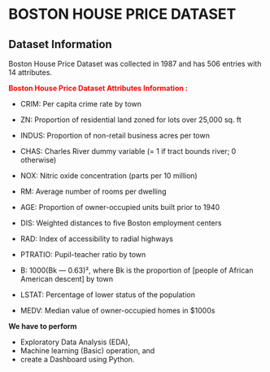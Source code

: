 # BOSTON HOUSE PRICE DATASET 

## Dataset Information
Boston House Price Dataset was collected in 1987 and has 506 entries with 14 attributes.

 <span style="color:red"><b>Boston House Price Dataset Attributes Information :</b></span>
  - CRIM: Per capita crime rate by town
  - ZN: Proportion of residential land zoned for lots over 25,000 sq. ft
  - INDUS: Proportion of non-retail business acres per town
  - CHAS: Charles River dummy variable (= 1 if tract bounds river; 0 otherwise)
  - NOX: Nitric oxide concentration (parts per 10 million)
  - RM: Average number of rooms per dwelling
  - AGE: Proportion of owner-occupied units built prior to 1940
  - DIS: Weighted distances to five Boston employment centers
  - RAD: Index of accessibility to radial highways
 
  - PTRATIO: Pupil-teacher ratio by town
  - B: 1000(Bk — 0.63)², where Bk is the proportion of [people of African American descent] by town
  - LSTAT: Percentage of lower status of the population
  - MEDV: Median value of owner-occupied homes in $1000s

 <b> We have to perform </b>
  - Exploratory Data Analysis (EDA),
  - Machine learning (Basic) operation, and
  - create a Dashboard using Python.

 

